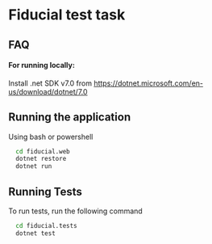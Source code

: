 
# Fiducial test task




## FAQ

#### For running locally:

Install .net SDK v7.0 from https://dotnet.microsoft.com/en-us/download/dotnet/7.0



## Running the application
Using bash or powershell

```bash
  cd fiducial.web
  dotnet restore
  dotnet run
```
    
## Running Tests

To run tests, run the following command

```bash
  cd fiducial.tests
  dotnet test
```


